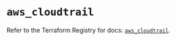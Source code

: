# `aws_cloudtrail`

Refer to the Terraform Registry for docs: [`aws_cloudtrail`](https://registry.terraform.io/providers/hashicorp/aws/5.43.0/docs/resources/cloudtrail).
